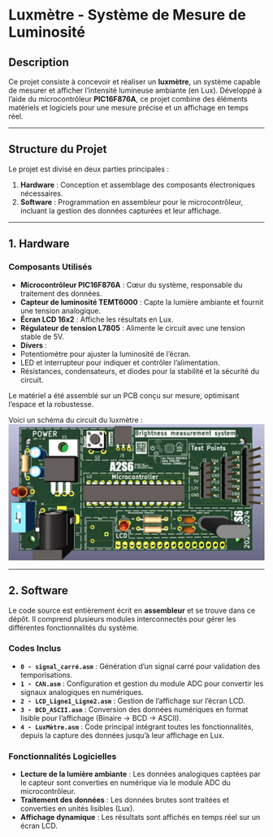 # Luxmètre - Système de Mesure de Luminosité

## Description

Ce projet consiste à concevoir et réaliser un **luxmètre**, un système capable de mesurer et afficher l’intensité lumineuse ambiante (en Lux). Développé à l’aide du microcontrôleur **PIC16F876A**, ce projet combine des éléments matériels et logiciels pour une mesure précise et un affichage en temps réel.

---

## Structure du Projet

Le projet est divisé en deux parties principales :

1. **Hardware** : Conception et assemblage des composants électroniques nécessaires.
2. **Software** : Programmation en assembleur pour le microcontrôleur, incluant la gestion des données capturées et leur affichage.

---

## 1. Hardware

### Composants Utilisés

- **Microcontrôleur PIC16F876A** : Cœur du système, responsable du traitement des données.
- **Capteur de luminosité TEMT6000** : Capte la lumière ambiante et fournit une tension analogique.
- **Écran LCD 16x2** : Affiche les résultats en Lux.
- **Régulateur de tension L7805** : Alimente le circuit avec une tension stable de 5V.
- **Divers** :
 - Potentiomètre pour ajuster la luminosité de l’écran.
 - LED et interrupteur pour indiquer et contrôler l’alimentation.
 - Résistances, condensateurs, et diodes pour la stabilité et la sécurité du circuit.

Le matériel a été assemblé sur un PCB conçu sur mesure, optimisant l’espace et la robustesse.

Voici un schéma du circuit du luxmètre :
![Luxmètre PCB](./images/Luxmetre_PCB.png)

---

## 2. Software

Le code source est entièrement écrit en **assembleur** et se trouve dans ce dépôt. Il comprend plusieurs modules interconnectés pour gérer les différentes fonctionnalités du système.

### Codes Inclus

- **`0 - signal_carré.asm`** : Génération d’un signal carré pour validation des temporisations.
- **`1 - CAN.asm`** : Configuration et gestion du module ADC pour convertir les signaux analogiques en numériques.
- **`2 - LCD_Ligne1_Ligne2.asm`** : Gestion de l’affichage sur l’écran LCD.
- **`3 - BCD_ASCII.asm`** : Conversion des données numériques en format lisible pour l’affichage (Binaire → BCD → ASCII).
- **`4 - LuxMètre.asm`** : Code principal intégrant toutes les fonctionnalités, depuis la capture des données jusqu’à leur affichage en Lux.

### Fonctionnalités Logicielles

- **Lecture de la lumière ambiante** : Les données analogiques captées par le capteur sont converties en numérique via le module ADC du microcontrôleur.
- **Traitement des données** : Les données brutes sont traitées et converties en unités lisibles (Lux).
- **Affichage dynamique** : Les résultats sont affichés en temps réel sur un écran LCD.
